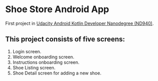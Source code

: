 # Shoe Store Android App

First project in [Udacity Android Kotlin Developer Nanodegree (ND940)](https://www.udacity.com/course/android-kotlin-developer-nanodegree--nd940).

## This project consists of five screens: 
1. Login screen.
2. Welcome onboarding screen.
3. Instructions onboarding screen.
4. Shoe Listing screen.
5. Shoe Detail screen for adding a new shoe.
